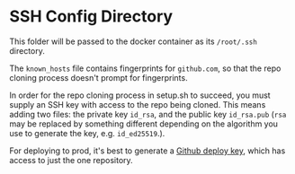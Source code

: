 # SSH Config Directory #

This folder will be passed to the docker container as its `/root/.ssh` directory.

The `known_hosts` file contains fingerprints for `github.com`, so that the repo cloning process doesn't prompt for fingerprints.

In order for the repo cloning process in setup.sh to succeed, you must supply an SSH key with access to the repo being cloned. This means adding two files: the private key `id_rsa`, and the public key `id_rsa.pub` (`rsa` may be replaced by something different depending on the algorithm you use to generate the key, e.g. `id_ed25519`.).

For deploying to prod, it's best to generate a [Github deploy key](https://docs.github.com/en/free-pro-team@latest/developers/overview/managing-deploy-keys#deploy-keys), which has access to just the one repository.

